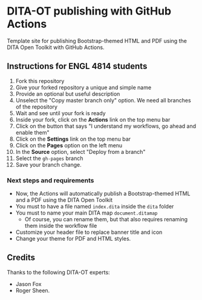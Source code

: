 # DITA-OT publishing with GitHub Actions

Template site for publishing Bootstrap-themed HTML and PDF using the DITA Open Toolkit with GitHub Actions.

## Instructions for ENGL 4814 students

1. Fork this repository
2. Give your forked repository a unique and simple name
3. Provide an optional but useful description
4. Unselect the "Copy master branch only" option. We need all branches of the repository
5. Wait and see until your fork is ready
6. Inside your fork, click on the **Actions** link on the top menu bar
7. Click on the button that says "I understand my workflows, go ahead and enable them"
8. Click on the **Settings** link on the top menu bar
9. Click on the **Pages** option on the left menu
10. In the **Source** option, select "Deploy from a branch"
11. Select the `gh-pages` branch
12. Save your branch change.

### Next steps and requirements
- Now, the Actions will automatically publish a Bootstrap-themed HTML and a PDF using the DITA Open Toolkit
- You must to have a file named `index.dita` inside the `dita` folder
- You must to name your main DITA map `document.ditamap`
  - Of course, you can rename them, but that also requires renaming them inside the workflow file
- Customize your header file to replace banner title and icon
- Change your theme for PDF and HTML styles.

## Credits

Thanks to the following DITA-OT experts:
- Jason Fox
- Roger Sheen.
